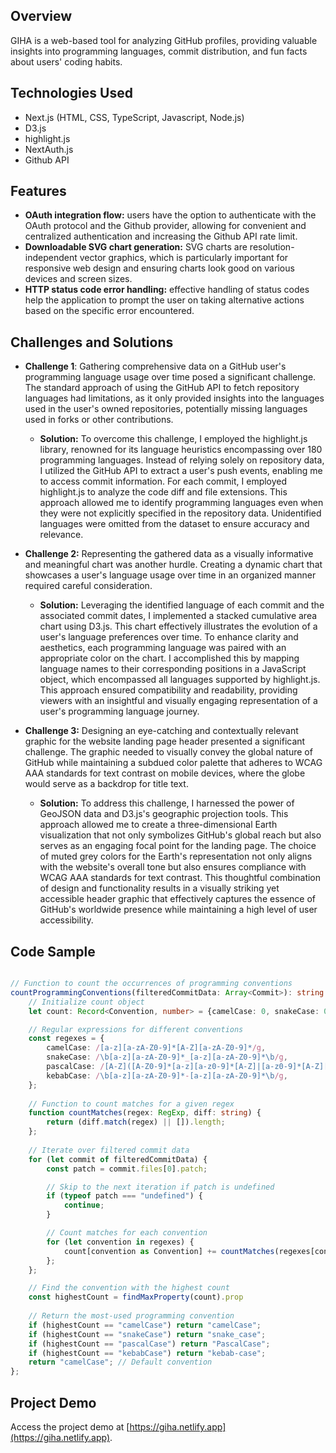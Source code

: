## Overview

GIHA is a web-based tool for analyzing GitHub profiles, providing valuable insights into programming languages, commit distribution, and fun facts about users' coding habits.

## Technologies Used

- Next.js (HTML, CSS, TypeScript, Javascript, Node.js)
- D3.js
- highlight.js
- NextAuth.js
- Github API

## Features

- **OAuth integration flow:** users have the option to authenticate with the OAuth protocol and the Github provider, allowing for convenient and centralized authentication and increasing the Github API rate limit.
- **Downloadable SVG chart generation:** SVG charts are resolution-independent vector graphics, which is particularly important for responsive web design and ensuring charts look good on various devices and screen sizes.
- **HTTP status code error handling:** effective handling of status codes help the application to prompt the user on taking alternative actions based on the specific error encountered.

## Challenges and Solutions

- **Challenge 1**: Gathering comprehensive data on a GitHub user's programming language usage over time posed a significant challenge. The standard approach of using the GitHub API to fetch repository languages had limitations, as it only provided insights into the languages used in the user's owned repositories, potentially missing languages used in forks or other contributions.
  - **Solution:** To overcome this challenge, I employed the highlight.js library, renowned for its language heuristics encompassing over 180 programming languages. Instead of relying solely on repository data, I utilized the GitHub API to extract a user's push events, enabling me to access commit information. For each commit, I employed highlight.js to analyze the code diff and file extensions. This approach allowed me to identify programming languages even when they were not explicitly specified in the repository data. Unidentified languages were omitted from the dataset to ensure accuracy and relevance.

- **Challenge 2:** Representing the gathered data as a visually informative and meaningful chart was another hurdle. Creating a dynamic chart that showcases a user's language usage over time in an organized manner required careful consideration.
  - **Solution:** Leveraging the identified language of each commit and the associated commit dates, I implemented a stacked cumulative area chart using D3.js. This chart effectively illustrates the evolution of a user's language preferences over time. To enhance clarity and aesthetics, each programming language was paired with an appropriate color on the chart. I accomplished this by mapping language names to their corresponding positions in a JavaScript object, which encompassed all languages supported by highlight.js. This approach ensured compatibility and readability, providing viewers with an insightful and visually engaging representation of a user's programming language journey.

- **Challenge 3:** Designing an eye-catching and contextually relevant graphic for the website landing page header presented a significant challenge. The graphic needed to visually convey the global nature of GitHub while maintaining a subdued color palette that adheres to WCAG AAA standards for text contrast on mobile devices, where the globe would serve as a backdrop for title text.
  - **Solution:** To address this challenge, I harnessed the power of GeoJSON data and D3.js's geographic projection tools. This approach allowed me to create a three-dimensional Earth visualization that not only symbolizes GitHub's global reach but also serves as an engaging focal point for the landing page. The choice of muted grey colors for the Earth's representation not only aligns with the website's overall tone but also ensures compliance with WCAG AAA standards for text contrast. This thoughtful combination of design and functionality results in a visually striking yet accessible header graphic that effectively captures the essence of GitHub's worldwide presence while maintaining a high level of user accessibility.

## Code Sample

```typescript

// Function to count the occurrences of programming conventions
countProgrammingConventions(filteredCommitData: Array<Commit>): string {
    // Initialize count object
    let count: Record<Convention, number> = {camelCase: 0, snakeCase: 0, pascalCase: 0, kebabCase: 0};

    // Regular expressions for different conventions
    const regexes = {
        camelCase: /[a-z][a-zA-Z0-9]*[A-Z][a-zA-Z0-9]*/g,
        snakeCase: /\b[a-z][a-zA-Z0-9]*_[a-z][a-zA-Z0-9]*\b/g,
        pascalCase: /[A-Z]([A-Z0-9]*[a-z][a-z0-9]*[A-Z]|[a-z0-9]*[A-Z][A-Z0-9]*[a-z])[A-Za-z0-9]*/g,
        kebabCase: /\b[a-z][a-zA-Z0-9]*-[a-z][a-zA-Z0-9]*\b/g,
    };
        
    // Function to count matches for a given regex
    function countMatches(regex: RegExp, diff: string) {
        return (diff.match(regex) || []).length;
    };
        
    // Iterate over filtered commit data
    for (let commit of filteredCommitData) {
        const patch = commit.files[0].patch;

        // Skip to the next iteration if patch is undefined
        if (typeof patch === "undefined") {
            continue;
        }

        // Count matches for each convention
        for (let convention in regexes) {
            count[convention as Convention] += countMatches(regexes[convention as Convention], patch);
        };
    };

    // Find the convention with the highest count
    const highestCount = findMaxProperty(count).prop
        
    // Return the most-used programming convention
    if (highestCount == "camelCase") return "camelCase";
    if (highestCount == "snakeCase") return "snake_case";
    if (highestCount == "pascalCase") return "PascalCase";
    if (highestCount == "kebabCase") return "kebab-case";
    return "camelCase"; // Default convention
};

```

## Project Demo

Access the project demo at [https://giha.netlify.app](https://giha.netlify.app).
